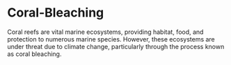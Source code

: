 # Coral-Bleaching
 Coral reefs are vital marine ecosystems, providing habitat, food, and protection to numerous marine species. However, these ecosystems are under threat due to climate change, particularly through the process known as coral bleaching. 
